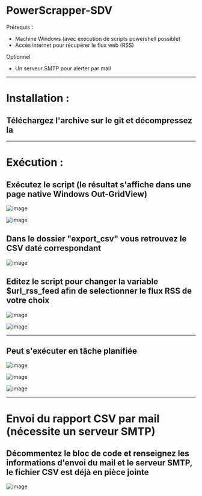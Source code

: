 # PowerScrapper-SDV

Prérequis : 

- Machine Windows (avec execution de scripts powershell possible)
- Accès internet pour récupérer le flux web (RSS)

Optionnel
- Un serveur SMTP pour alerter par mail

---

# Installation : 

## Téléchargez l'archive sur le git et décompressez la

---
 
# Exécution :

## Exécutez le script (le résultat s'affiche dans une page native Windows Out-GridView)

![image](https://github.com/gdupont-sdv/PowerScrapper-SDV/assets/134785181/9e7ef5c2-a21a-4f50-8f97-9b49c2d9df08)

![image](https://github.com/gdupont-sdv/PowerScrapper-SDV/assets/134785181/9007ca71-e14f-4519-a3f6-9e6c9a9e4e40)



## Dans le dossier "export_csv" vous retrouvez le CSV daté correspondant

![image](https://github.com/gdupont-sdv/PowerScrapper-SDV/assets/134785181/3860f037-820e-42a4-9a16-6add0e5c652f)




## Editez le script pour changer la variable $url_rss_feed afin de selectionner le flux RSS de votre choix

![image](https://github.com/gdupont-sdv/PowerScrapper-SDV/assets/134785181/b1ae42af-76d5-44df-bd52-61958fdc8950)

![image](https://github.com/gdupont-sdv/PowerScrapper-SDV/assets/134785181/d6b6c3ae-f8bb-4abf-af85-fc9379e7456b)


---

## Peut s'exécuter en tâche planifiée

![image](https://github.com/gdupont-sdv/PowerScrapper-SDV/assets/134785181/8f68004d-2bd4-4c3f-bfed-ba374b7a6466)

![image](https://github.com/gdupont-sdv/PowerScrapper-SDV/assets/134785181/935a64c3-44ea-421b-9c23-ce951be71dae)

![image](https://github.com/gdupont-sdv/PowerScrapper-SDV/assets/134785181/fdd75817-1e46-4fe3-9251-05a6927e3ec0)



---

# Envoi du rapport CSV par mail (nécessite un serveur SMTP)

## Décommentez le bloc de code et renseignez les informations d'envoi du mail et le serveur SMTP, le fichier CSV est déjà en pièce jointe

![image](https://github.com/gdupont-sdv/PowerScrapper-SDV/assets/134785181/7581ca8c-1aed-44a3-b708-427da8802eba)





 



